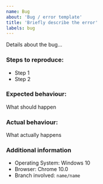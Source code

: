 ```yaml
---
name: Bug
about: 'Bug / error template'
title: 'Briefly describe the error'
labels: bug
---
```


Details about the bug...

### Steps to reproduce:
- Step 1
- Step 2

### Expected behaviour:
What should happen
### Actual behaviour:
What actually happens

### Additional information
- Operating System: Windows 10
- Browser: Chrome 10.0
- Branch involved: `name/name`

<!-- Screenshot if needed -->